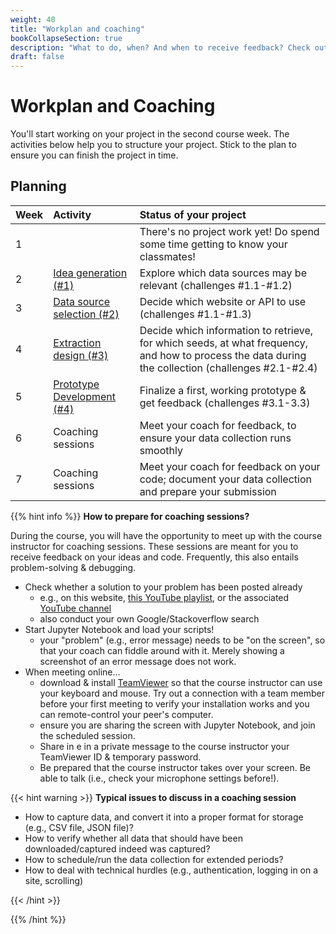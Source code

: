 ```yaml
---
weight: 40
title: "Workplan and coaching"
bookCollapseSection: true
description: "What to do, when? And when to receive feedback? Check out the workplan!"
draft: false
---
```



# Workplan and Coaching

You'll start working on your project in the second course week. The activities below help you to structure your project. Stick to the plan to ensure you can finish the project in time.

## Planning

| Week | Activity | Status of your project
|:---- | :---- | :---- |
| 1 |   | There's no project work yet! Do spend some time getting to know your classmates! |
| 2 | [Idea generation (#1)](activity1.md)  | Explore which data sources may be relevant (challenges #1.1-#1.2) |
| 3 | [Data source selection (#2)](activity2.md)  | Decide which website or API to use (challenges #1.1-#1.3) |
| 4 | [Extraction design (#3)](activity3.md)  | Decide which information to retrieve, for which seeds, at what frequency, and how to process the data during the collection (challenges #2.1-#2.4) |
| 5 | [Prototype Development (#4)](activity4.md)  | Finalize a first, working prototype & get feedback (challenges #3.1-3.3)|
| 6 | Coaching sessions  | Meet your coach for feedback, to ensure your data collection runs smoothly |
| 7 | Coaching sessions | Meet your coach for feedback on your code; document your data collection and prepare your submission |

{{% hint info %}}
__How to prepare for coaching sessions?__

During the course, you will have the opportunity to meet up with the course instructor for coaching sessions. These sessions are meant for you to receive feedback on your ideas and code. Frequently, this also entails problem-solving & debugging. 


- Check whether a solution to your problem has been posted already
    - e.g., on this website, [this YouTube playlist](https://www.youtube.com/playlist?list=PLdDbyJQwReWhis9Ns7_NfYzw4YAp91D6G), or the associated [YouTube channel](https://youtube.com/c/hannesdatta)
    - also conduct your own Google/Stackoverflow search
- Start Jupyter Notebook and load your scripts!
    - your "problem" (e.g., error message) needs to be "on the screen", so that your coach can fiddle around with it. Merely showing a screenshot of an error message does not work.
- When meeting online...
    - download & install [TeamViewer](https://tilburgsciencehub.com/get/teamviewer) so that the course instructor can use your keyboard and mouse. Try out a connection with a team member before your first meeting to verify your installation works and you can remote-control your peer's computer.
    - ensure you are sharing the screen with Jupyter Notebook, and join the scheduled session. 
    - Share in e in a private message to the course instructor your TeamViewer ID & temporary password.
    - Be prepared that the course instructor takes over your screen. Be able to talk (i.e., check your microphone settings before!).

{{< hint warning >}}
__Typical issues to discuss in a coaching session__
- How to capture data, and convert it into a proper format for storage (e.g., CSV file, JSON file)?
- How to verify whether all data that should have been downloaded/captured indeed was captured?
- How to schedule/run the data collection for extended periods?
- How to deal with technical hurdles (e.g., authentication, logging in on a site, scrolling)

{{< /hint >}}

{{% /hint %}}
